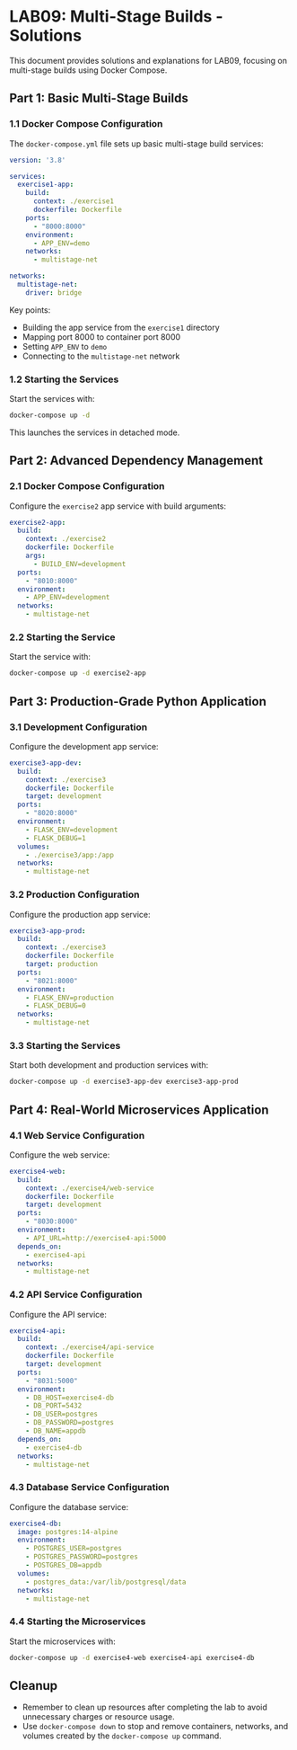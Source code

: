 # LAB09: Multi-Stage Builds - Solutions

This document provides solutions and explanations for LAB09, focusing on multi-stage builds using Docker Compose.

## Part 1: Basic Multi-Stage Builds

### 1.1 Docker Compose Configuration

The `docker-compose.yml` file sets up basic multi-stage build services:

```yaml
version: '3.8'

services:
  exercise1-app:
    build:
      context: ./exercise1
      dockerfile: Dockerfile
    ports:
      - "8000:8000"
    environment:
      - APP_ENV=demo
    networks:
      - multistage-net

networks:
  multistage-net:
    driver: bridge
```

Key points:
- Building the app service from the `exercise1` directory
- Mapping port 8000 to container port 8000
- Setting `APP_ENV` to `demo`
- Connecting to the `multistage-net` network

### 1.2 Starting the Services

Start the services with:

```bash
docker-compose up -d
```

This launches the services in detached mode.

## Part 2: Advanced Dependency Management

### 2.1 Docker Compose Configuration

Configure the `exercise2` app service with build arguments:

```yaml
exercise2-app:
  build:
    context: ./exercise2
    dockerfile: Dockerfile
    args:
      - BUILD_ENV=development
  ports:
    - "8010:8000"
  environment:
    - APP_ENV=development
  networks:
    - multistage-net
```

### 2.2 Starting the Service

Start the service with:

```bash
docker-compose up -d exercise2-app
```

## Part 3: Production-Grade Python Application

### 3.1 Development Configuration

Configure the development app service:

```yaml
exercise3-app-dev:
  build:
    context: ./exercise3
    dockerfile: Dockerfile
    target: development
  ports:
    - "8020:8000"
  environment:
    - FLASK_ENV=development
    - FLASK_DEBUG=1
  volumes:
    - ./exercise3/app:/app
  networks:
    - multistage-net
```

### 3.2 Production Configuration

Configure the production app service:

```yaml
exercise3-app-prod:
  build:
    context: ./exercise3
    dockerfile: Dockerfile
    target: production
  ports:
    - "8021:8000"
  environment:
    - FLASK_ENV=production
    - FLASK_DEBUG=0
  networks:
    - multistage-net
```

### 3.3 Starting the Services

Start both development and production services with:

```bash
docker-compose up -d exercise3-app-dev exercise3-app-prod
```

## Part 4: Real-World Microservices Application

### 4.1 Web Service Configuration

Configure the web service:

```yaml
exercise4-web:
  build:
    context: ./exercise4/web-service
    dockerfile: Dockerfile
    target: development
  ports:
    - "8030:8000"
  environment:
    - API_URL=http://exercise4-api:5000
  depends_on:
    - exercise4-api
  networks:
    - multistage-net
```

### 4.2 API Service Configuration

Configure the API service:

```yaml
exercise4-api:
  build:
    context: ./exercise4/api-service
    dockerfile: Dockerfile
    target: development
  ports:
    - "8031:5000"
  environment:
    - DB_HOST=exercise4-db
    - DB_PORT=5432
    - DB_USER=postgres
    - DB_PASSWORD=postgres
    - DB_NAME=appdb
  depends_on:
    - exercise4-db
  networks:
    - multistage-net
```

### 4.3 Database Service Configuration

Configure the database service:

```yaml
exercise4-db:
  image: postgres:14-alpine
  environment:
    - POSTGRES_USER=postgres
    - POSTGRES_PASSWORD=postgres
    - POSTGRES_DB=appdb
  volumes:
    - postgres_data:/var/lib/postgresql/data
  networks:
    - multistage-net
```

### 4.4 Starting the Microservices

Start the microservices with:

```bash
docker-compose up -d exercise4-web exercise4-api exercise4-db
```

## Cleanup

- Remember to clean up resources after completing the lab to avoid unnecessary charges or resource usage.
- Use `docker-compose down` to stop and remove containers, networks, and volumes created by the `docker-compose up` command. 